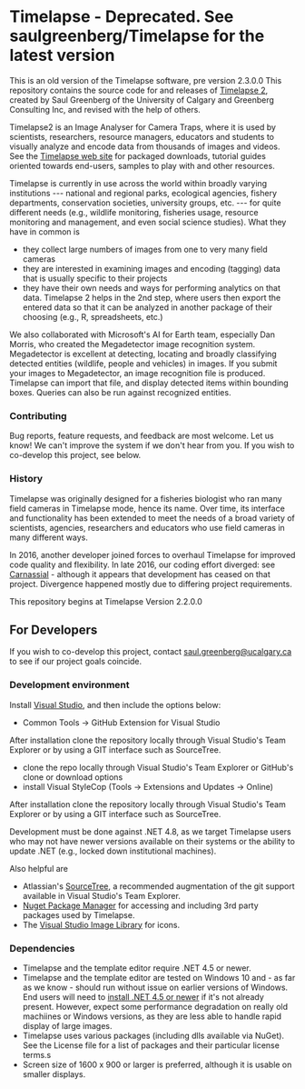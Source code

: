 # Timelapse - Deprecated. See saulgreenberg/Timelapse for the latest version

This is an old version of the Timelapse software, pre version 2.3.0.0
This repository contains the source code for and releases of [Timelapse 2](http://saul.cpsc.ucalgary.ca/timelapse/pmwiki.php?n=Main.HomePage), created by Saul Greenberg of the University of Calgary and Greenberg Consulting Inc, and revised with the help of others.

Timelapse2 is an Image Analyser for Camera Traps, where it is used by scientists, researchers, resource managers, educators and students to visually analyze and encode data from thousands of images and videos. See the [Timelapse web site](http://saul.cpsc.ucalgary.ca/timelapse/pmwiki.php?) for packaged downloads, tutorial guides oriented towards end-users, samples to play with and other resources.

Timelapse is currently in use across the world within broadly varying institutions --- national and regional parks, ecological agencies, fishery departments, conservation societies, university groups, etc. --- for quite different needs (e.g., wildlife monitoring, fisheries usage, resource monitoring and management, and even social science studies). What they have in common is
* they collect large numbers of images from one to very many field cameras
* they are interested in examining images and encoding (tagging) data that is usually specific to their projects
* they have their own needs and ways for performing analytics on that data.
Timelapse 2 helps in the 2nd step, where users then export the entered data so that it can be analyzed in another package of their choosing (e.g., R, spreadsheets, etc.)

We also collaborated with Microsoft's AI for Earth team, especially Dan Morris, who created the Megadetector image recognition system. Megadetector is excellent at detecting, locating and broadly classifying detected entities (wildlife, people and vehicles) in images. If you submit your images to Megadetector, an image recognition file is produced.  Timelapse can import that file, and display detected items within bounding boxes. Queries can also be run against recognized entities.

### Contributing

Bug reports, feature requests, and feedback are most welcome. Let us know! We can't improve the system if we don't hear from you. If you wish to co-develop this project, see below. 

### History
Timelapse was originally designed for a fisheries biologist who ran many field cameras in Timelapse mode, hence its name. Over time, its interface and functionality has been extended to meet the needs of a broad variety of scientists, agencies, researchers and educators who use field cameras in many different ways. 

In 2016, another developer joined forces to overhaul Timelapse for improved code quality and flexibility. In late 2016, our coding effort diverged: see [Carnassial](https://github.com/CascadesCarnivoreProject/Carnassial) - although it appears that development has ceased on that project. Divergence happened mostly due to differing project requirements.  

This repository begins at Timelapse Version 2.2.0.0

## For Developers
If you wish to co-develop this project, contact saul.greenberg@ucalgary.ca to see if our project goals coincide.

### Development environment
Install [Visual Studio](https://www.visualstudio.com/vs/), and then include the options below:

* Common Tools -> GitHub Extension for Visual Studio

After installation clone the repository locally through Visual Studio's Team Explorer or by using a GIT interface such as SourceTree.

* clone the repo locally through Visual Studio's Team Explorer or GitHub's clone or download options
* install Visual StyleCop (Tools -> Extensions and Updates -> Online)

After installation clone the repository locally through Visual Studio's Team Explorer or by using a GIT interface such as SourceTree.

Development must be done against .NET 4.8, as we target Timelapse users who may not have newer versions available on their systems or the ability to update .NET (e.g., locked down institutional machines).

Also helpful are

* Atlassian's [SourceTree](https://www.atlassian.com/software/sourcetree), a recommended augmentation of the git support available in Visual Studio's Team Explorer.
*  [Nuget Package Manager](https://docs.nuget.org/ndocs/guides/install-nuget#nuget-package-manager-in-visual-studio) for accessing and including 3rd party packages used by Timelapse.
* The [Visual Studio Image Library](https://msdn.microsoft.com/en-us/library/ms246582.aspx) for icons.

### Dependencies
* Timelapse and the template editor require .NET 4.5 or newer.
* Timelapse and the template editor are tested on Windows 10 and - as far as we know - should run without issue on earlier versions of Windows. End users will need to [install .NET 4.5 or newer](https://dotnet.microsoft.com/en-us/download/dotnet-framework/net48) if it's not already present. However, expect some performance degradation on really old machiines or Windows versions, as they are less able to handle rapid display of large images.
* Timelapse uses various packages (including dlls available via NuGet). See the License file for a list of packages and their particular license terms.s
* Screen size of 1600 x 900 or larger is preferred, although it is usable on smaller displays.

